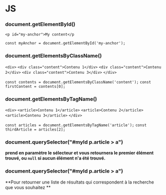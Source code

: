 # JS

### document.getElementById()

`<p id="my-anchor">My content</p`

`const myAnchor = document.getElementById('my-anchor');`

### document.getElementsByClassName()

`<div>`
    `<div class="content">Contenu 1</div>`
    `<div class="content">Contenu 2</div>`
    `<div class="content">Contenu 3</div>`
`</div>`

`const contents = document.getElementsByClassName('content');`
`const firstContent = contents[0];`

### document.getElementsByTagName()

`<div>`
    `<article>Contenu 1</article>`
    `<article>Contenu 2</article>`
    `<article>Contenu 3</article>`
`</div>`

`const articles = document.getElementsByTagName('article');`
`const thirdArticle = articles[2];`

### document.querySelector("#myId p.article > a")

**prend en paramètre le sélecteur et vous retournera le premier élément trouvé, ou  `null`  si aucun élément n'a été trouvé.**


### document.querySelector("#myId p.article > a")

**Pour retourner une liste de résultats qui correspondent à la recherche que vous souhaitez **